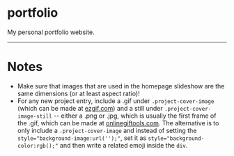 # portfolio

My personal portfolio website.

---

# Notes

- Make sure that images that are used in the homepage slideshow are the same dimensions (or at least aspect ratio)!
- For any new project entry, include a .gif under `.project-cover-image` (which can be made at [ezgif.com](https://ezgif.com/video-speed)) and a still under `.project-cover-image-still` -- either a .png or .jpg, which is usually the first frame of the .gif, which can be made at [onlinegiftools.com](https://onlinegiftools.com/extract-gif-frames). The alternative is to only include a `.project-cover-image` and instead of setting the `style="background-image:url('');"`, set it as `style="background-color:rgb();"` and then write a related emoji inside the `div`.
